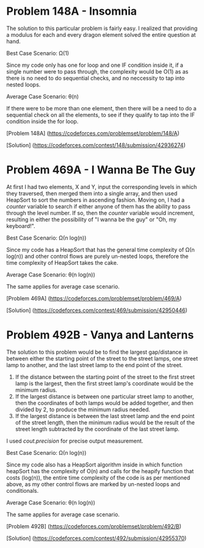 Problem 148A - Insomnia
=======================

The solution to this particular problem is fairly easy. I realized that providing a modulus for each and every dragon element solved the entire question at hand.

Best Case Scenario:
Ω(1)

Since my code only has one for loop and one IF condition inside it, if a single number were to pass through, the complexity would be O(1) as as there is no need to do sequential checks, and no neccessity to tap into nested loops.

Average Case Scenario:
θ(n)

If there were to be more than one element, then there will be a need to do a sequential check on all the elements, to see if they qualify to tap into the IF condition inside the for loop.

[Problem 148A] (https://codeforces.com/problemset/problem/148/A)

[Solution] (https://codeforces.com/contest/148/submission/42936274)


Problem 469A - I Wanna Be The Guy
=================================

At first I had two elements, X and Y, input the corresponding levels in which they traversed, then merged them into a single array, and then used HeapSort to sort the numbers in ascending fashion. Moving on, I had a *counter* variable to search if either anyone of them has the ability to pass through the level number. If so, then the *counter* variable would increment, resulting in either the possibility of "I wanna be the guy" or "Oh, my keyboard!".

Best Case Scenario:
Ω(n log(n))

Since my code has a HeapSort that has the general time complexity of Ω(n log(n)) and other control flows are purely un-nested loops, therefore the time complexity of HeapSort takes the cake.

Average Case Scenario:
θ(n log(n))

The same applies for average case scenario.

[Problem 469A] (https://codeforces.com/problemset/problem/469/A)

[Solution] (https://codeforces.com/contest/469/submission/42950446)


Problem 492B - Vanya and Lanterns
=================================

The solution to this problem would be to find the largest gap/distance in between either the starting point of the street to the street lamps, one street lamp to another, and the last street lamp to the end point of the street.

1. If the distance between the starting point of the street to the first street lamp is the largest, then the first street lamp's coordinate would be the minimum radius.
2. If the largest distance is between one particular street lamp to another, then the coordinates of both lamps would be added together, and then divided by 2, to produce the minimum radius needed.
3. If the largest distance is between the last street lamp and the end point of the street length, then the minimum radius would be the result of the street length subtracted by the coordinate of the last street lamp.

I used *cout.precision* for precise output measurement.

Best Case Scenario:
Ω(n log(n))

Since my code also has a HeapSort algorithm inside in which function heapSort has the complexity of O(n) and calls for the heapify function that costs (log(n)), the entire time complexity of the code is as per mentioned above, as my other control flows are marked by un-nested loops and conditionals.

Average Case Scenario:
θ(n log(n))

The same applies for average case scenario.

[Problem 492B] (https://codeforces.com/problemset/problem/492/B)

[Solution] (https://codeforces.com/contest/492/submission/42955370)


